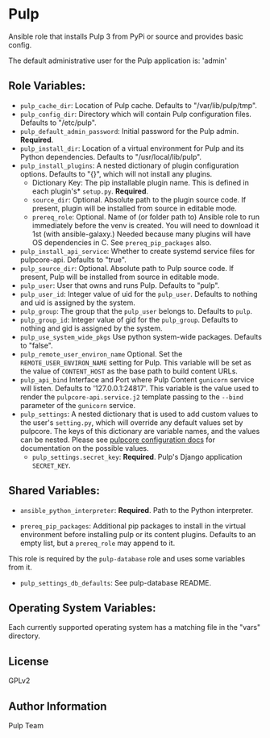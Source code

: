 Pulp
====

Ansible role that installs Pulp 3 from PyPi or source and provides basic config.

The default administrative user for the Pulp application is: 'admin'

Role Variables:
---------------

* `pulp_cache_dir`: Location of Pulp cache. Defaults to "/var/lib/pulp/tmp".
* `pulp_config_dir`: Directory which will contain Pulp configuration files.
  Defaults to "/etc/pulp".
* `pulp_default_admin_password`: Initial password for the Pulp admin. **Required**.
* `pulp_install_dir`: Location of a virtual environment for Pulp and its Python
  dependencies. Defaults to "/usr/local/lib/pulp".
* `pulp_install_plugins`: A nested dictionary of plugin configuration options.
  Defaults to "{}", which will not install any plugins.
  * Dictionary Key: The pip installable plugin name. This is defined in each
  plugin's* `setup.py`. **Required**.
  * `source_dir`: Optional. Absolute path to the plugin source code. If present,
  plugin will be installed from source in editable mode.
  * `prereq_role`: Optional. Name of (or folder path to) Ansible role to run
    immediately before the venv is created. You will need to download it 1st (with
    ansible-galaxy.) Needed because many plugins will have OS dependencies in C.
    See `prereq_pip_packages` also.
* `pulp_install_api_service`: Whether to create systemd service files for
  pulpcore-api. Defaults to "true".
* `pulp_source_dir`: Optional. Absolute path to Pulp source code. If present, Pulp
  will be installed from source in editable mode.
* `pulp_user`: User that owns and runs Pulp. Defaults to "pulp".
* `pulp_user_id`: Integer value of uid for the `pulp_user`. Defaults to nothing and uid is assigned
  by the system.
* `pulp_group`: The group that the `pulp_user` belongs to. Defaults to `pulp`.
* `pulp_group_id`: Integer value of gid for the `pulp_group`. Defaults to nothing and gid is
  assigned by the system.
* `pulp_use_system_wide_pkgs` Use python system-wide packages. Defaults to "false".
* `pulp_remote_user_environ_name` Optional. Set the `REMOTE_USER_ENVIRON_NAME` setting for Pulp.
  This variable will be set as the value of `CONTENT_HOST` as the base path to build content URLs.
* `pulp_api_bind` Interface and Port where Pulp Content `gunicorn` service will listen. Defaults to
  '127.0.0.1:24817'. This variable is the value used to render the `pulpcore-api.service.j2` template
  passing to the `--bind` parameter of the `gunicorn` service.
* `pulp_settings`: A nested dictionary that is used to add custom values to the user's
    `setting.py`, which will override any default values set by pulpcore. The keys of this
    dictionary are variable names, and the values can be nested. Please see [pulpcore configuration
    docs](https://docs.pulpproject.org/en/3.0/nightly/installation/configuration.html#id2) for
    documentation on the possible values.
  * `pulp_settings.secret_key`: **Required**. Pulp's Django application `SECRET_KEY`.


Shared Variables:
-----------------

* `ansible_python_interpreter`: **Required**. Path to the Python interpreter.

* `prereq_pip_packages`: Additional pip packages to install in the virtual
  environment before installing pulp or its content plugins.
  Defaults to an empty list, but a `prereq_role` may append to it.

This role is required by the `pulp-database` role and uses some variables from it.

* `pulp_settings_db_defaults`: See pulp-database README.


Operating System Variables:
---------------------------

Each currently supported operating system has a matching file in the "vars"
directory.

License
-------

GPLv2

Author Information
------------------

Pulp Team
